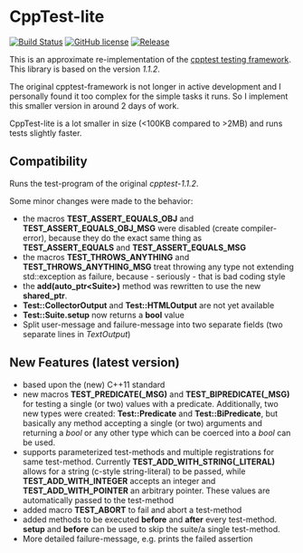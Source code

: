 # CppTest-lite

[![Build Status](https://travis-ci.org/doe300/cpptest-lite.svg)](https://travis-ci.org/doe300/cpptest-lite)
[![GitHub license](https://img.shields.io/github/license/doe300/cpptest-lite.svg)](https://github.com/doe300/cpptest-lite/blob/master/LICENSE)
[![Release](https://img.shields.io/github/tag/doe300/cpptest-lite.svg)](https://github.com/doe300/cpptest-lite/releases/latest)

This is an approximate re-implementation of the [cpptest testing framework](http://sourceforge.net/projects/cpptest/).
This library is based on the version *1.1.2*.

The original cpptest-framework is not longer in active development and I personally found it too complex for the simple tasks it runs.
So I implement this smaller version in around 2 days of work.

CppTest-lite is a lot smaller in size (<100KB compared to >2MB) and runs tests slightly faster.

## Compatibility
Runs the test-program of the original *cpptest-1.1.2*.

Some minor changes were made to the behavior:

- the macros **TEST_ASSERT_EQUALS_OBJ** and **TEST_ASSERT_EQUALS_OBJ_MSG** were disabled (create compiler-error), because they 
do the exact same thing as **TEST_ASSERT_EQUALS** and **TEST_ASSERT_EQUALS_MSG**
- the macros **TEST_THROWS_ANYTHING** and **TEST_THROWS_ANYTHING_MSG** treat throwing any type not extending std::exception as failure, 
because - seriously - that is bad coding style
- the **add(auto_ptr&lt;Suite&gt;)** method was rewritten to use the new **shared_ptr**.
- **Test::CollectorOutput** and **Test::HTMLOutput** are not yet available
- **Test::Suite.setup** now returns a **bool** value
- Split user-message and failure-message into two separate fields (two separate lines in *TextOutput*)

## New Features (latest version)
- based upon the (new) C++11 standard
- new macros **TEST_PREDICATE(_MSG)** and **TEST_BIPREDICATE(_MSG)** for testing a single (or two) values with a predicate.
Additionally, two new types were created: **Test::Predicate** and **Test::BiPredicate**, but basically any method accepting a single (or two) arguments and 
returning a *bool* or any other type which can be coerced into a *bool* can be used.
- supports parameterized test-methods and multiple registrations for same test-method. Currently **TEST_ADD_WITH_STRING(_LITERAL)** allows for a string (c-style string-literal) to be passed,
while **TEST_ADD_WITH_INTEGER** accepts an integer and **TEST_ADD_WITH_POINTER** an arbitrary pointer. These values are automatically passed to the test-method
- added macro **TEST_ABORT** to fail and abort a test-method
- added methods to be executed **before** and **after** every test-method. **setup** and **before** can be used to skip the suite/a single test-method.
- More detailed failure-message, e.g. prints the failed assertion